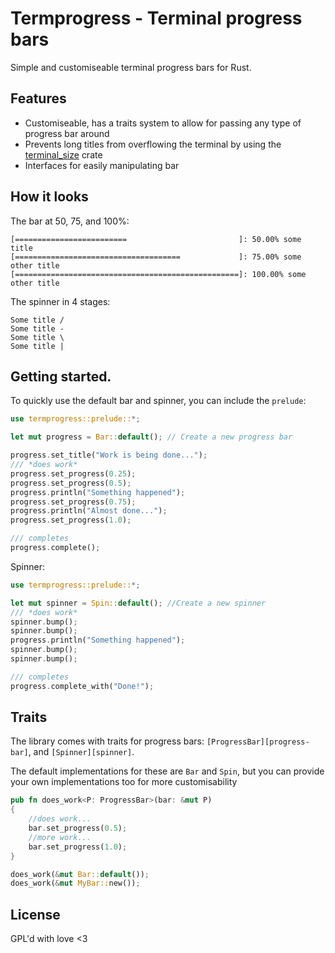 # Termprogress - Terminal progress bars
Simple and customiseable terminal progress bars for Rust.

## Features

 - Customiseable, has a traits system to allow for passing any type of progress bar around
 - Prevents long titles from overflowing the terminal by using the [terminal_size][terminal-size] crate
 - Interfaces for easily manipulating bar
 
[terminal-size]: https://crates.io/crates/terminal_size

## How it looks

The bar at 50, 75, and 100%:

``` shell
[=========================                         ]: 50.00% some title
[=====================================             ]: 75.00% some other title
[==================================================]: 100.00% some other title
```

The spinner in 4 stages:

``` shell
Some title /
Some title -
Some title \
Some title |
```

## Getting started.
To quickly use the default bar and spinner, you can include the `prelude`:

``` rust
use termprogress::prelude::*;

let mut progress = Bar::default(); // Create a new progress bar

progress.set_title("Work is being done...");
/// *does work*
progress.set_progress(0.25);
progress.set_progress(0.5);
progress.println("Something happened");
progress.set_progress(0.75);
progress.println("Almost done...");
progress.set_progress(1.0);

/// completes
progress.complete();
```

Spinner:

``` rust
use termprogress::prelude::*;

let mut spinner = Spin::default(); //Create a new spinner
/// *does work*
spinner.bump();
spinner.bump();
progress.println("Something happened");
spinner.bump();
spinner.bump();

/// completes
progress.complete_with("Done!");
```

## Traits
The library comes with traits for progress bars: `[ProgressBar][progress-bar]`, and `[Spinner][spinner]`.

The default implementations for these are `Bar` and `Spin`, but you can provide your own implementations too for more customisability

[progress-bar]: ./src/inter.rs
[spinner]: ./src/inter.rs

``` rust
pub fn does_work<P: ProgressBar>(bar: &mut P) 
{
	//does work...
	bar.set_progress(0.5);
	//more work...
	bar.set_progress(1.0);
}

does_work(&mut Bar::default());
does_work(&mut MyBar::new());
```

## License
GPL'd with love <3

